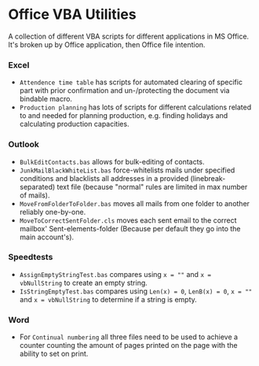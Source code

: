 # Office VBA Utilities
A collection of different VBA scripts for different applications in MS Office.\
It's broken up by Office application, then Office file intention.

### Excel
* `Attendence time table` has scripts for automated clearing of specific part with prior confirmation and un-/protecting the document via bindable macro.
* `Production planning` has lots of scripts for different calculations related to and needed for planning production, e.g. finding holidays and calculating production capacities.

### Outlook
* `BulkEditContacts.bas` allows for bulk-editing of contacts.
* `JunkMailBlackWhiteList.bas` force-whitelists mails under specified conditions and blacklists all addresses in a provided (linebreak-separated) text file (because "normal" rules are limited in max number of mails).
* `MoveFromFolderToFolder.bas` moves all mails from one folder to another reliably one-by-one.
* `MoveToCorrectSentFolder.cls` moves each sent email to the correct mailbox' Sent-elements-folder (Because per default they go into the main account's).

### Speedtests
* `AssignEmptyStringTest.bas` compares using `x = ""` and `x = vbNullString` to create an empty string.
* `IsStringEmptyTest.bas` compares using `Len(x) = 0`, `LenB(x) = 0`, `x = ""` and `x = vbNullString` to determine if a string is empty.

### Word
* For `Continual numbering` all three files need to be used to achieve a counter counting the amount of pages printed on the page with the ability to set on print.
  
